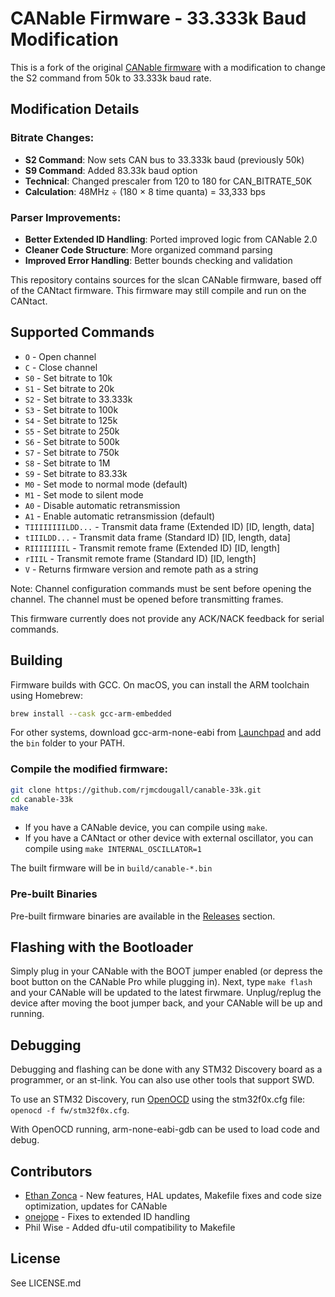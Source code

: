 # CANable Firmware - 33.333k Baud Modification

This is a fork of the original [CANable firmware](https://github.com/normaldotcom/canable-fw) with a modification to change the S2 command from 50k to 33.333k baud rate.

## Modification Details

### Bitrate Changes:
- **S2 Command**: Now sets CAN bus to 33.333k baud (previously 50k)
- **S9 Command**: Added 83.33k baud option
- **Technical**: Changed prescaler from 120 to 180 for CAN_BITRATE_50K
- **Calculation**: 48MHz ÷ (180 × 8 time quanta) = 33,333 bps

### Parser Improvements:
- **Better Extended ID Handling**: Ported improved logic from CANable 2.0
- **Cleaner Code Structure**: More organized command parsing
- **Improved Error Handling**: Better bounds checking and validation

This repository contains sources for the slcan CANable firmware, based off of the CANtact firmware. This firmware may still compile and run on the CANtact.

## Supported Commands

- `O` - Open channel 
- `C` - Close channel 
- `S0` - Set bitrate to 10k
- `S1` - Set bitrate to 20k
- `S2` - Set bitrate to 33.333k
- `S3` - Set bitrate to 100k
- `S4` - Set bitrate to 125k
- `S5` - Set bitrate to 250k
- `S6` - Set bitrate to 500k
- `S7` - Set bitrate to 750k
- `S8` - Set bitrate to 1M
- `S9` - Set bitrate to 83.33k
- `M0` - Set mode to normal mode (default)
- `M1` - Set mode to silent mode
- `A0` - Disable automatic retransmission 
- `A1` - Enable automatic retransmission (default)
- `TIIIIIIIILDD...` - Transmit data frame (Extended ID) [ID, length, data]
- `tIIILDD...` - Transmit data frame (Standard ID) [ID, length, data]
- `RIIIIIIIIL` - Transmit remote frame (Extended ID) [ID, length]
- `rIIIL` - Transmit remote frame (Standard ID) [ID, length]
- `V` - Returns firmware version and remote path as a string

Note: Channel configuration commands must be sent before opening the channel. The channel must be opened before transmitting frames.

This firmware currently does not provide any ACK/NACK feedback for serial commands.

## Building

Firmware builds with GCC. On macOS, you can install the ARM toolchain using Homebrew:

```bash
brew install --cask gcc-arm-embedded
```

For other systems, download gcc-arm-none-eabi from [Launchpad](https://launchpad.net/gcc-arm-embedded/+download) and add the `bin` folder to your PATH.

### Compile the modified firmware:

```bash
git clone https://github.com/rjmcdougall/canable-33k.git
cd canable-33k
make
```

- If you have a CANable device, you can compile using `make`. 
- If you have a CANtact or other device with external oscillator, you can compile using `make INTERNAL_OSCILLATOR=1`

The built firmware will be in `build/canable-*.bin`

### Pre-built Binaries

Pre-built firmware binaries are available in the [Releases](https://github.com/rjmcdougall/canable-33k/releases) section.

## Flashing with the Bootloader

Simply plug in your CANable with the BOOT jumper enabled (or depress the boot button on the CANable Pro while plugging in). Next, type `make flash` and your CANable will be updated to the latest firwmare. Unplug/replug the device after moving the boot jumper back, and your CANable will be up and running.

## Debugging

Debugging and flashing can be done with any STM32 Discovery board as a
programmer, or an st-link. You can also use other tools that support SWD.

To use an STM32 Discovery, run [OpenOCD](http://openocd.sourceforge.net/) using
the stm32f0x.cfg file: `openocd -f fw/stm32f0x.cfg`.

With OpenOCD running, arm-none-eabi-gdb can be used to load code and debug.

## Contributors

- [Ethan Zonca](https://github.com/normaldotcom) - New features, HAL updates, Makefile fixes and code size optimization, updates for CANable
- [onejope](https://github.com/onejope) - Fixes to extended ID handling
- Phil Wise - Added dfu-util compatibility to Makefile

## License

See LICENSE.md
